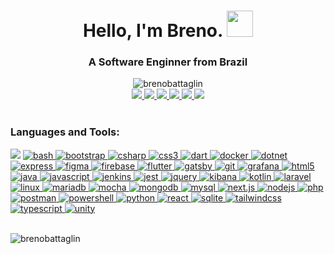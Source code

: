 <h1 align="center">Hello, I'm Breno. <img src="https://media.giphy.com/media/xUA7bb2nI9Q9j98B56/giphy.gif" height="42">
</h1>

<h3 align="center">A Software Enginner from Brazil</h3>
<div align="center">
<img src="https://github-readme-streak-stats.herokuapp.com?user=brenobattaglin&theme=github-light&hide_border=true&date_format=M%20j%5B%2C%20Y%5D" alt="brenobattaglin" />
</div>

<div align="center">
    <a href="https://github.com/brenobattaglin">
        <img src="https://img.shields.io/badge/Github-ECEFF4?style=for-the-badge&logo=github&logoColor=181717" />
    </a>
    <a href="https://www.hackerrank.com/brenobattaglin">
        <img
            src="https://img.shields.io/badge/hackerrank-ECEFF4?style=for-the-badge&logo=hackerrank&logoColor=00EA64" />
    </a>
    <a href="https://www.instagram.com/brenobattaglin">
        <img src="https://img.shields.io/badge/instagram-ECEFF4?style=for-the-badge&logo=instagram&logoColor=E4405F" />
    </a>
    <a href="https://www.linkedin.com/in/brenobattaglin">
        <img src="https://img.shields.io/badge/linkedin-ECEFF4?style=for-the-badge&logo=linkedin&logoColor=0A66C2" />
    </a>
    <a href="https://open.spotify.com/user/brenobattaglin">
        <img src="https://img.shields.io/badge/spotify-ECEFF4?style=for-the-badge&logo=spotify&logoColor=1DB954" />
    </a>
    <a href="https://www.twitter.com/brenobattaglin">
        <img src="https://img.shields.io/badge/twitter-ECEFF4?style=for-the-badge&logo=twitter&logoColor=1DA1F2" />
    </a>
</div>
<br />
<h3 align="left">Languages and Tools:</h3>

<div align="left">
    <a href="https://developer.android.com" target="_blank"><img
            src="https://img.shields.io/badge/android-ECEFF4?style=for-the-badge&logo=android&logoColor=3DDC84" /></a>
    <a href="https://www.gnu.org/software/bash/" target="_blank"> <img
            src="https://img.shields.io/badge/bash-ECEFF4?style=for-the-badge&logo=gnu-bash&logoColor=4EAA25"
            alt="bash" /> </a>
    <a href="https://getbootstrap.com" target="_blank"> <img
            src="https://img.shields.io/badge/bootstrap-ECEFF4?style=for-the-badge&logo=bootstrap&logoColor=7952B3"
            alt="bootstrap" /> </a>
    <a href="https://www.w3schools.com/cs/" target="_blank">
        <img src="https://img.shields.io/badge/c_sharp-ECEFF4?style=for-the-badge&logo=csharp&logoColor=239120"
            alt="csharp" />
    </a>
    <a href="https://www.w3schools.com/css/" target="_blank">
        <img src="https://img.shields.io/badge/CSS3-ECEFF4?style=for-the-badge&logo=css3&logoColor=1572B6" alt="css3" />
    </a>
    <a href="https://dart.dev" target="_blank">
        <img src="https://img.shields.io/badge/dart-ECEFF4?style=for-the-badge&logo=dart&logoColor=0175C2" alt="dart" />
    </a>
    <a href="https://www.docker.com/" target="_blank">
        <img src="https://img.shields.io/badge/docker-ECEFF4?style=for-the-badge&logo=docker&logoColor=2496ED"
            alt="docker" />
    </a>
    <a href="https://dotnet.microsoft.com/" target="_blank">
        <img src="https://img.shields.io/badge/dotnet-ECEFF4?style=for-the-badge&logo=dotnet&logoColor=512BD4"
            alt="dotnet" />
    </a>
    <a href="https://expressjs.com" target="_blank">
        <img src="https://img.shields.io/badge/express-ECEFF4?style=for-the-badge&logo=express&logoColor=000000"
            alt="express" />
    </a>
    <a href="https://www.figma.com/" target="_blank">
        <img src="https://img.shields.io/badge/figma-ECEFF4?style=for-the-badge&logo=figma&logoColor=F24E1E"
            alt="figma" />
    </a>
    <a href="https://firebase.google.com/" target="_blank">
        <img src="https://img.shields.io/badge/firebase-ECEFF4?style=for-the-badge&logo=firebase&logoColor=FFCA28"
            alt="firebase" />
    </a>
    <a href="https://flutter.dev" target="_blank">
        <img src="https://img.shields.io/badge/flutter-ECEFF4?style=for-the-badge&logo=flutter&logoColor=02569B"
            alt="flutter" />
    </a>
    <a href="https://www.gatsbyjs.com/" target="_blank">
        <img src="https://img.shields.io/badge/gatsby-ECEFF4?style=for-the-badge&logo=gatsby&logoColor=663399"
            alt="gatsby" />
    </a>
    <a href="https://git-scm.com/" target="_blank">
        <img src="https://img.shields.io/badge/git-ECEFF4?style=for-the-badge&logo=git&logoColor=F05032"" alt=" git" />
    </a>
    <a href="https://grafana.com" target="_blank">
        <img src="https://img.shields.io/badge/grafana-ECEFF4?style=for-the-badge&logo=grafana&logoColor=F46800"
            alt="grafana" />
    </a>
    <a href="https://www.w3.org/html/" target="_blank">
        <img src="https://img.shields.io/badge/html5-ECEFF4?style=for-the-badge&logo=html5&logoColor=E34F26"
            alt="html5" />
    </a>
    <a href="https://www.java.com" target="_blank">
        <img src="https://img.shields.io/badge/java-ECEFF4?style=for-the-badge&logo=java&logoColor=007396" alt="java" />
    </a>
    <a href="https://developer.mozilla.org/en-US/docs/Web/JavaScript" target="_blank">
        <img src="https://img.shields.io/badge/javascript-ECEFF4?style=for-the-badge&logo=javascript&logoColor=F7DF1E"
            alt="javascript" />
    </a>
    <a href="https://www.jenkins.io" target="_blank">
        <img src="https://img.shields.io/badge/jenkins-ECEFF4?style=for-the-badge&logo=jenkins&logoColor=D24939"
            alt="jenkins" />
    </a>
    <a href="https://jestjs.io" target="_blank">
        <img src="https://img.shields.io/badge/jest-ECEFF4?style=for-the-badge&logo=jest&logoColor=C21325" alt="jest" />
    </a>
    <a href="https://jquery.com" target="_blank">
        <img src="https://img.shields.io/badge/jquery-ECEFF4?style=for-the-badge&logo=jquery&logoColor=0769AD" alt="jquery" />
    </a>
    <a href="https://www.elastic.co/kibana" target="_blank">
        <img src="https://img.shields.io/badge/kibana-ECEFF4?style=for-the-badge&logo=kibana&logoColor=005571"
            alt="kibana" />
    </a>
    <a href="https://kotlinlang.org" target="_blank">
        <img src="https://img.shields.io/badge/kotlin-ECEFF4?style=for-the-badge&logo=kotlin&logoColor=7F52FF"
            alt="kotlin" />
    </a>
    <a href="https://laravel.com/" target="_blank">
        <img src="https://img.shields.io/badge/laravel-ECEFF4?style=for-the-badge&logo=laravel&logoColor=FF2D20"
            alt="laravel" />
    </a>
    <a href="https://www.linux.org/" target="_blank">
        <img src="https://img.shields.io/badge/linux-ECEFF4?style=for-the-badge&logo=linux&logoColor=FCC624"
            alt="linux" />
    </a>
    <a href="https://mariadb.org/" target="_blank">
        <img src="https://img.shields.io/badge/mariadb-ECEFF4?style=for-the-badge&logo=mariadb&logoColor=003545"
            alt="mariadb" />
    </a>
    <a href="https://mochajs.org" target="_blank">
        <img src="https://img.shields.io/badge/mocha-ECEFF4?style=for-the-badge&logo=mocha&logoColor=8D6748"
            alt="mocha" />
    </a>
    <a href="https://www.mongodb.com/" target="_blank">
        <img src="https://img.shields.io/badge/mongodb-ECEFF4?style=for-the-badge&logo=mongodb&logoColor=47A248"
            alt="mongodb" />
    </a>
    <a href="https://www.mysql.com/" target="_blank">
        <img src="https://img.shields.io/badge/mysql-ECEFF4?style=for-the-badge&logo=mysql&logoColor=4479A1"
            alt="mysql" />
    </a>
    <a href="https://nextjs.org/" target="_blank">
        <img src="https://img.shields.io/badge/next.js-ECEFF4?style=for-the-badge&logo=next.js&logoColor=000000"
            alt="next.js" />
    </a>
    <a href="https://nodejs.org" target="_blank">
        <img src="https://img.shields.io/badge/node.js-ECEFF4?style=for-the-badge&logo=node.js&logoColor=339933"
            alt="nodejs" />
    </a>
    <a href="https://www.php.net" target="_blank">
        <img src="https://img.shields.io/badge/php-ECEFF4?style=for-the-badge&logo=php&logoColor=777BB4" alt="php" />
    </a>
    <a href="https://postman.com" target="_blank">
        <img src="https://img.shields.io/badge/postman-ECEFF4?style=for-the-badge&logo=postman&logoColor=FF6C37"
            alt="postman" />
    </a>
    <a href="https://postman.com" target="_blank">
        <img src="https://img.shields.io/badge/powershell-ECEFF4?style=for-the-badge&logo=powershell&logoColor=5391FE"
            alt="powershell" />
    </a>
    <a href="https://www.python.org" target="_blank">
        <img src="https://img.shields.io/badge/python-ECEFF4?style=for-the-badge&logo=python&logoColor=3776AB"
            alt="python" />
    </a>
    <a href="https://reactjs.org/" target="_blank">
        <img src="https://img.shields.io/badge/react-ECEFF4?style=for-the-badge&logo=react&logoColor=61DAFB"
            alt="react" />
    </a>
    <a href="https://www.sqlite.org/" target="_blank">
        <img src="https://img.shields.io/badge/sqlite-ECEFF4?style=for-the-badge&logo=sqlite&logoColor=003B57"
            alt="sqlite" />
    </a>
    <a href="https://tailwindcss.com/" target="_blank">
        <img src="https://img.shields.io/badge/tailwind_css-ECEFF4?style=for-the-badge&logo=tailwindcss&logoColor=06B6D4"
            alt="tailwindcss" />
    </a>
    <a href="https://www.typescriptlang.org/" target="_blank">
        <img src="https://img.shields.io/badge/typescript-ECEFF4?style=for-the-badge&logo=typescript&logoColor=3178C6"
            alt="typescript" />
    </a>
    <a href="https://unity.com/" target="_blank">
        <img src="https://img.shields.io/badge/unity-ECEFF4?style=for-the-badge&logo=unity&logoColor=000000"
            alt="unity" />
    </a>
    <br />
    <br />
    <p align="left">
        <img src="https://github-readme-stats.vercel.app/api/top-langs?username=brenobattaglin&show_icons=true&theme=default&locale=en&layout=compact&hide_border=true"
            alt="brenobattaglin" />
    </p>
</div>
